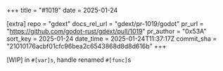 +++
title = "#1019"
date = 2025-01-24

[extra]
repo = "gdext"
docs_rel_url = "gdext/pr-1019/godot"
pr_url = "https://github.com/godot-rust/gdext/pull/1019"
pr_author = "0x53A"
sort_key = 2025-01-24
date_time = 2025-01-24T11:37:17Z
commit_sha = "21010176acbf01cfc96bea2c6543868d8d8d616b"
+++

[WIP] in `#[var]s`, handle renamed `#[func]`s
